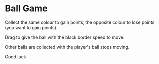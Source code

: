 # Ball Game

Collect the same colour to gain points, the opposite colour to lose points (you want to gain points).

Drag to give the ball with the black border speed to move.

Other balls are collected with the player's ball stops moving.

Good luck

